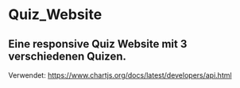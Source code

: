 # Quiz_Website

## Eine responsive Quiz Website mit 3 verschiedenen Quizen.

Verwendet: https://www.chartjs.org/docs/latest/developers/api.html
